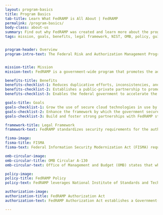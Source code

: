 ```yaml
---
layout: program-basics
title: Program Basics
tab-title: Learn What FedRAMP is All About | FedRAMP
permalink: /program-basics/
body-class: about-us
summary: Find out why FedRAMP was created and learn more about the program’s mission, benefits, and goals. Read more about the program’s legal framework.
tags: mission, goals, benefits, legal framework, NIST, OMB, policy, guidance, FedRAMP, OMB Circular A-130, FedRAMP policy, security, overview, background, cloud technologies, introduction, cloud services, cloud computing


program-header: Overview
program-intro-text: The Federal Risk and Authorization Management Program (FedRAMP<sup>®</sup>) was established in 2011 to provide a cost-effective, risk-based approach for the adoption and use of cloud services by the federal government. FedRAMP empowers agencies to use modern cloud technologies, with an emphasis on security and protection of federal information. In December 2022, the FedRAMP Authorization Act was signed as part of the FY23 National Defense Authorization Act (NDAA). The Act codifies the FedRAMP program as the authoritative standardized approach to security assessment and authorization for cloud computing products and services that process unclassified federal information.


mission-title: Mission
mission-text: FedRAMP is a government-wide program that promotes the adoption of secure cloud services across the federal government by providing a standardized approach to security and risk assessment for cloud technologies and federal agencies. 

benefits-title: Benefits
benefits-checklist-1: Reduces duplicative efforts, inconsistencies, and cost inefficiencies. 
benefits-checklist-2: Establishes a public-private partnership to promote innovation and the advancement of more secure information technologies. 
benefits-checklist-3: Enables the federal government to accelerate the adoption of cloud computing by creating transparent standards and processes for security authorizations and allowing agencies to leverage security authorizations on a government-wide scale.

goals-title: Goals
goals-checklist-1: Grow the use of secure cloud technologies in use by government agencies.
goals-checklist-2: Enhance the framework by which the government secures and authorizes cloud technologies. 
goals-checklist-3: Build and foster strong partnerships with FedRAMP stakeholders.

framework-title: Legal Framework
framework-text: FedRAMP standardizes security requirements for the authorization and ongoing cybersecurity of cloud services in accordance with <a href="https://www.congress.gov/bill/113th-congress/senate-bill/2521" target="_blank" class="text-white">FISMA</a> <i class="fas fa-external-link-alt fa-sm"></i>, <a href="https://www.cio.gov/policies-and-priorities/circular-a-130/" target="_blank" class="text-white">OMB Circular A-130</a> <i class="fas fa-external-link-alt fa-sm"></i>, and FedRAMP policy, and <a href="https://www.congress.gov/117/bills/hr7776/BILLS-117hr7776enr.pdf#page=1055" target="_blank" class="text-white">FedRAMP Authorization Act</a> <i class="fas fa-external-link-alt fa-sm"></i> as part of the National Defense Authorization Act.

fisma-image: 
fisma-title: FISMA
fisma-text: Federal Information Security Modernization Act (FISMA) requires agencies to protect federal information.

omb-circular-image: 
omb-circular-title: OMB Circular A-130
omb-circular-text: Office of Management and Budget (OMB) states that when agencies implement FISMA, they must use National Institute of Standards and Technology (NIST) standards and guidelines.

policy-image: 
policy-title: FedRAMP Policy
policy-text: FedRAMP leverages National Institute of Standards and Technology (NIST) standards and guidelines to provide standardized security requirements for cloud services; a conformity assessment program; standardized authorization packages and contract language; and a repository for authorization packages.

authorization-image: 
authorization-title: FedRAMP Authorization Act
authorization-text: FedRAMP Authorization Act establishes a Government-wide program that provides a standardized, reusable approach to security assessment and authorization for cloud computing products and services that process unclassified information used by agencies.

---
```

